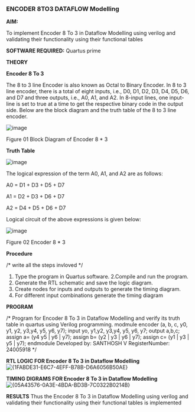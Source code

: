 ### ENCODER 8TO3 DATAFLOW Modelling

**AIM:**

To implement  Encoder 8 To 3 in Dataflow Modelling using verilog and validating their functionality using their functional tables

**SOFTWARE REQUIRED:** Quartus prime

**THEORY**

**Encoder 8 To 3**

The 8 to 3 line Encoder is also known as Octal to Binary Encoder. In 8 to 3 line encoder, there is a total of eight inputs, i.e., D0, D1, D2, D3, D4, D5, D6, and D7 and three outputs, i.e., A0, A1, and A2. In 8-input lines, one input-line is set to true at a time to get the respective binary code in the output side. Below are the block diagram and the truth table of the 8 to 3 line encoder.

![image](https://github.com/naavaneetha/ENCODER8TO3DATAFLOW/assets/154305477/0bc242c1-eb9e-4c47-afe5-30428470efc3)

Figure 01  Block Diagram of Encoder 8 * 3

**Truth Table**

![image](https://github.com/naavaneetha/ENCODER8TO3DATAFLOW/assets/154305477/35496b14-ae6e-4cd1-9abd-d6736b576575)

The logical expression of the term A0, A1, and A2 are as follows:

A0 = D1 + D3 + D5 + D7

A1 = D2 + D3 + D6 + D7

A2 = D4 + D5 + D6 + D7

Logical circuit of the above expressions is given below:

![image](https://github.com/naavaneetha/ENCODER8TO3DATAFLOW/assets/154305477/95acaee6-c873-4c75-89eb-ef09fb158053)

Figure 02  Encoder 8 * 3

**Procedure**

/* write all the steps invloved */
1. Type the program in Quartus software.
2.Compile and run the program.
3. Generate the RTL schematic and save the logic diagram.
4. Create nodes for inputs and outputs to generate the timing diagram.
5. For different input combinations generate the timing diagram

**PROGRAM**

/* Program for Encoder 8 To 3 in Dataflow Modelling and verify its truth table in quartus using Verilog programming. 
modmule encoder (a, b, c, y0, y1, y2, y3,y4, y5, y6, y7);
input yo, y1,y2, y3,y4, y5, y6, y7;
output a,b,c;
assign a= (y4 y5 | y6 | y7);
assign b= (y2 | y3 | y6 | y7);
assign c= (y1 | y3 | y5 | y7);
endmodule
Developed by: SANTHOSH V
RegisterNumber: 24005918
*/

**RTL LOGIC FOR Encoder 8 To 3 in Dataflow Modelling**
![{1FABDE31-E6C7-4EFF-B78B-D6A6056B50AE}](https://github.com/user-attachments/assets/7f6b9520-dceb-45e7-b967-bf97e9931b77)

**TIMING DIGRAMS FOR Encoder 8 To 3 in Dataflow Modelling**
![{05A43576-0A3E-4BDA-BD3B-7C0322B0214B}](https://github.com/user-attachments/assets/6c81ff5d-c68a-4f20-80c4-3e9cd6afe4ce)

**RESULTS**
  Thus the Encoder 8 To 3 in Dataflow Modelling using verilog and validating their functionality using their functional tables is implemented




